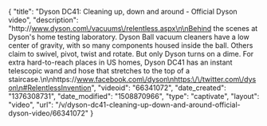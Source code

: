{
    "title": "Dyson DC41: Cleaning up, down and around - Official Dyson video",
    "description": "http:\/\/www.dyson.com\/vacuums\/relentless.aspx\n\nBehind the scenes at Dyson's home testing laboratory. Dyson Ball vacuum cleaners have a low center of gravity, with so many components housed inside the ball. Others claim to swivel, pivot, twist and rotate. But only Dyson turns on a dime. For extra hard-to-reach places in US homes, Dyson DC41 has an instant telescopic wand and hose that stretches to the top of a staircase.\n\nhttps:\/\/www.facebook.com\/dyson\nhttps:\/\/twitter.com\/dyson\n#RelentlessInvention",
    "videoid": "66341072",
    "date_created": "1376308731",
    "date_modified": "1508870966",
    "type": "captivate",
    "layout": "video",
    "url": "\/v\/dyson-dc41-cleaning-up-down-and-around-official-dyson-video\/66341072"
}